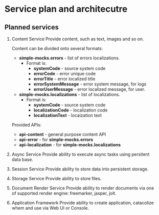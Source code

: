 # Service plan and architecutre

## Planned services

1. Content Service
   Provide content, such as text, images and so on.

   Content can be divided onto several formats:
      * **simple-mocks.errors** - list of errors localizations.
        * Format is:
          * **systemCode** - source system code
          * **errorCode** - error unique code
          * **errorTitle** - error localized title
          * **errorSystemMessage** - error system message, for logs
          * **errorUserMessage** - error localized message, for user.
      * **simple-mocks.localizations** - list of localizations.
        * Format is:
          * **systemCode** - source system code
          * **localizationCode** - localization code
          * **localizationText** - locaization text

   Provided APIs:
      * **api-content** - general purpose content API
      * **api-error** - for **simple-mocks.errors**
      * **api-localization** - for **simple-mocks.localizations**

2. Async Service
   Provide ability to execute async tasks using persitent data base.

3. Session Service
   Provide ability to store data into persistent storage.

4. Storage Service
   Provide ability to store files.

5. Document Render Service
   Provide ability to render documents via one of supported render engine: freemarker, jasper, jolt.

6. Application Framework
   Provide ability to create application, catacolize whem and use via Web UI or Console.

   
